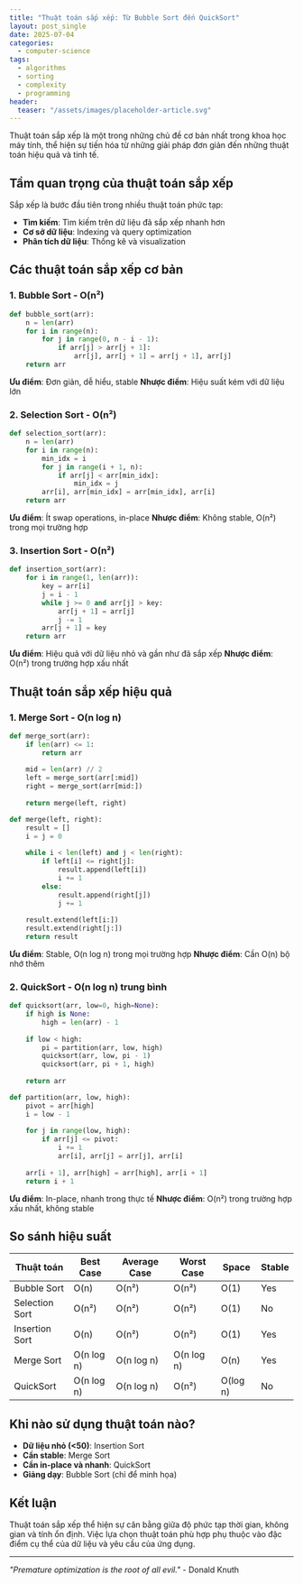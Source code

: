 ```yaml
---
title: "Thuật toán sắp xếp: Từ Bubble Sort đến QuickSort"
layout: post_single
date: 2025-07-04
categories:
  - computer-science
tags:
  - algorithms
  - sorting
  - complexity
  - programming
header:
  teaser: "/assets/images/placeholder-article.svg"
---
```


Thuật toán sắp xếp là một trong những chủ đề cơ bản nhất trong khoa học máy tính, thể hiện sự tiến hóa từ những giải pháp đơn giản đến những thuật toán hiệu quả và tinh tế.

## Tầm quan trọng của thuật toán sắp xếp

Sắp xếp là bước đầu tiên trong nhiều thuật toán phức tạp:
- **Tìm kiếm**: Tìm kiếm trên dữ liệu đã sắp xếp nhanh hơn
- **Cơ sở dữ liệu**: Indexing và query optimization
- **Phân tích dữ liệu**: Thống kê và visualization

## Các thuật toán sắp xếp cơ bản

### 1. Bubble Sort - O(n²)
```python
def bubble_sort(arr):
    n = len(arr)
    for i in range(n):
        for j in range(0, n - i - 1):
            if arr[j] > arr[j + 1]:
                arr[j], arr[j + 1] = arr[j + 1], arr[j]
    return arr
```

**Ưu điểm**: Đơn giản, dễ hiểu, stable
**Nhược điểm**: Hiệu suất kém với dữ liệu lớn

### 2. Selection Sort - O(n²)
```python
def selection_sort(arr):
    n = len(arr)
    for i in range(n):
        min_idx = i
        for j in range(i + 1, n):
            if arr[j] < arr[min_idx]:
                min_idx = j
        arr[i], arr[min_idx] = arr[min_idx], arr[i]
    return arr
```

**Ưu điểm**: Ít swap operations, in-place
**Nhược điểm**: Không stable, O(n²) trong mọi trường hợp

### 3. Insertion Sort - O(n²)
```python
def insertion_sort(arr):
    for i in range(1, len(arr)):
        key = arr[i]
        j = i - 1
        while j >= 0 and arr[j] > key:
            arr[j + 1] = arr[j]
            j -= 1
        arr[j + 1] = key
    return arr
```

**Ưu điểm**: Hiệu quả với dữ liệu nhỏ và gần như đã sắp xếp
**Nhược điểm**: O(n²) trong trường hợp xấu nhất

## Thuật toán sắp xếp hiệu quả

### 1. Merge Sort - O(n log n)
```python
def merge_sort(arr):
    if len(arr) <= 1:
        return arr
    
    mid = len(arr) // 2
    left = merge_sort(arr[:mid])
    right = merge_sort(arr[mid:])
    
    return merge(left, right)

def merge(left, right):
    result = []
    i = j = 0
    
    while i < len(left) and j < len(right):
        if left[i] <= right[j]:
            result.append(left[i])
            i += 1
        else:
            result.append(right[j])
            j += 1
    
    result.extend(left[i:])
    result.extend(right[j:])
    return result
```

**Ưu điểm**: Stable, O(n log n) trong mọi trường hợp
**Nhược điểm**: Cần O(n) bộ nhớ thêm

### 2. QuickSort - O(n log n) trung bình
```python
def quicksort(arr, low=0, high=None):
    if high is None:
        high = len(arr) - 1
    
    if low < high:
        pi = partition(arr, low, high)
        quicksort(arr, low, pi - 1)
        quicksort(arr, pi + 1, high)
    
    return arr

def partition(arr, low, high):
    pivot = arr[high]
    i = low - 1
    
    for j in range(low, high):
        if arr[j] <= pivot:
            i += 1
            arr[i], arr[j] = arr[j], arr[i]
    
    arr[i + 1], arr[high] = arr[high], arr[i + 1]
    return i + 1
```

**Ưu điểm**: In-place, nhanh trong thực tế
**Nhược điểm**: O(n²) trong trường hợp xấu nhất, không stable

## So sánh hiệu suất

| Thuật toán | Best Case | Average Case | Worst Case | Space | Stable |
|------------|-----------|--------------|------------|-------|--------|
| Bubble Sort | O(n) | O(n²) | O(n²) | O(1) | Yes |
| Selection Sort | O(n²) | O(n²) | O(n²) | O(1) | No |
| Insertion Sort | O(n) | O(n²) | O(n²) | O(1) | Yes |
| Merge Sort | O(n log n) | O(n log n) | O(n log n) | O(n) | Yes |
| QuickSort | O(n log n) | O(n log n) | O(n²) | O(log n) | No |

## Khi nào sử dụng thuật toán nào?

- **Dữ liệu nhỏ (<50)**: Insertion Sort
- **Cần stable**: Merge Sort
- **Cần in-place và nhanh**: QuickSort
- **Giảng dạy**: Bubble Sort (chỉ để minh họa)

## Kết luận

Thuật toán sắp xếp thể hiện sự cân bằng giữa độ phức tạp thời gian, không gian và tính ổn định. Việc lựa chọn thuật toán phù hợp phụ thuộc vào đặc điểm cụ thể của dữ liệu và yêu cầu của ứng dụng.

---

*"Premature optimization is the root of all evil."* - Donald Knuth

